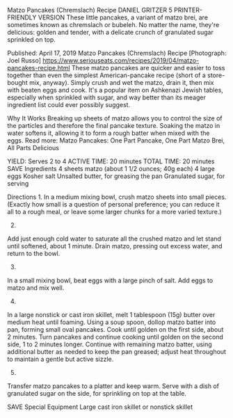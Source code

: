 Matzo Pancakes (Chremslach) Recipe
DANIEL GRITZER
5     PRINTER-FRIENDLY VERSION
These little pancakes, a variant of matzo brei, are sometimes known as chremslach or bubeleh. No matter the name, they're delicious: golden and tender, with a delicate crunch of granulated sugar sprinkled on top.

Published: April 17, 2019
Matzo Pancakes (Chremslach) Recipe
[Photograph: Joel Russo]
https://www.seriouseats.com/recipes/2019/04/matzo-pancakes-recipe.html
These matzo pancakes are quicker and easier to toss together than even the simplest American-pancake recipe (short of a store-bought mix, anyway). Simply crush and wet the matzo, drain it, then mix with beaten eggs and cook. It's a popular item on Ashkenazi Jewish tables, especially when sprinkled with sugar, and way better than its meager ingredient list could ever possibly suggest.

Why It Works
Breaking up sheets of matzo allows you to control the size of the particles and therefore the final pancake texture.
Soaking the matzo in water softens it, allowing it to form a rough batter when mixed with the eggs.
Read more: Matzo Pancakes: One Part Pancake, One Part Matzo Brei, All Parts Delicious

YIELD:
Serves 2 to 4
ACTIVE TIME:
20 minutes
TOTAL TIME:
20 minutes
 SAVE
Ingredients
4 sheets matzo (about 1 1/2 ounces; 40g each)
4 large eggs
Kosher salt
Unsalted butter, for greasing the pan
Granulated sugar, for serving

Directions
1.
In a medium mixing bowl, crush matzo sheets into small pieces. (Exactly how small is a question of personal preference; you can reduce it all to a rough meal, or leave some larger chunks for a more varied texture.)

2.
Add just enough cold water to saturate all the crushed matzo and let stand until softened, about 1 minute. Drain matzo, pressing out excess water, and return to the bowl.

3.
In a small mixing bowl, beat eggs with a large pinch of salt. Add eggs to matzo and mix well.

4.
In a large nonstick or cast iron skillet, melt 1 tablespoon (15g) butter over medium heat until foaming. Using a soup spoon, dollop matzo batter into pan, forming small oval pancakes. Cook until golden on the first side, about 2 minutes. Turn pancakes and continue cooking until golden on the second side, 1 to 2 minutes longer. Continue with remaining matzo batter, using additional butter as needed to keep the pan greased; adjust heat throughout to maintain a gentle but active sizzle.

5.
Transfer matzo pancakes to a platter and keep warm. Serve with a dish of granulated sugar on the side, for sprinkling on top at the table.

 SAVE
Special Equipment
Large cast iron skillet or nonstick skillet